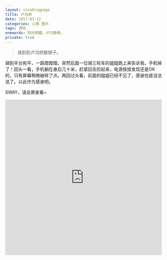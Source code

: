 ```yaml
---
layout: sinablogpage
title: 卢沟桥
date: 2017-03-12
categories: 心情 图片
tags: 游玩
onewords: 阳光明媚，卢沟静美。
private: true
---
```

> 骑到到卢沟桥数狮子。

骑到丰台宛平，一路蹬蹬蹬。突然后面一位骑三轮车的姐姐跑上来告诉我，手机掉了！回头一看，手机躺在身后几十米，赶紧回去捡起来，电源按按发现还是OK的，只有屏幕稍微破碎了点。再回过头看，前面的姐姐已经不见了，感谢也是没法说了。以此作为感谢吧。

SWAY，请全屏查看~

<iframe width="760px" height="500px" src="https://sway.com/s/8nDAgGQHQrYW69u4/embed" frameborder="0" marginheight="0" marginwidth="0" max-width="100%" sandbox="allow-forms allow-modals allow-orientation-lock allow-popups allow-same-origin allow-scripts" scrolling="no" style="border: none; max-width: 100%; max-height: 100vh" allowfullscreen mozallowfullscreen msallowfullscreen webkitallowfullscreen />
